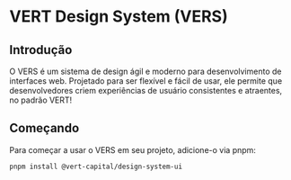 # VERT Design System (VERS)

## Introdução

O VERS é um sistema de design ágil e moderno para desenvolvimento de interfaces web. Projetado para ser flexível e fácil de usar, ele permite que desenvolvedores criem experiências de usuário consistentes e atraentes, no padrão VERT!

## Começando

Para começar a usar o VERS em seu projeto, adicione-o via pnpm:

```bash
pnpm install @vert-capital/design-system-ui
```
